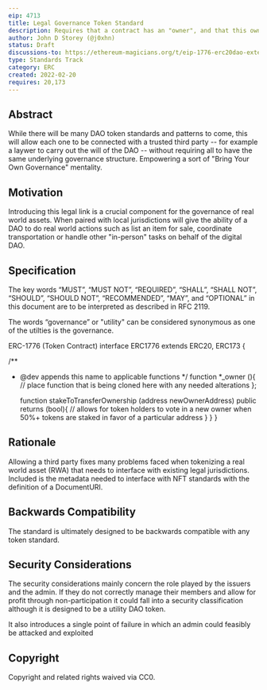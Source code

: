 ```yaml
---
eip: 4713
title: Legal Governance Token Standard
description: Requires that a contract has an "owner", and that this owner has access to applicable functions so that it may easily enact the will of the DAO both on and off chain.
author: John D Storey (@j0xhn)
status: Draft 
discussions-to: https://ethereum-magicians.org/t/eip-1776-erc20dao-extend-any-dao-framework-for-compliance-with-local-legal-jurisdictions
type: Standards Track
category: ERC
created: 2022-02-20
requires: 20,173
---
```


## Abstract
While there will be many DAO token standards and patterns to come, this will allow each one to be connected with a trusted third party -- for example a laywer to carry out the will of the DAO -- without requiring all to have the same underlying governance structure. Empowering a sort of "Bring Your Own Governance" mentality.

## Motivation
Introducing this legal link is a crucial component for the governance of real world assets.  When paired with local jurisdictions will give the ability of a DAO to do real world actions such as list an item for sale, coordinate transportation or handle other "in-person" tasks on behalf of the digital DAO.

## Specification
The key words “MUST”, “MUST NOT”, “REQUIRED”, “SHALL”, “SHALL NOT”, “SHOULD”, “SHOULD NOT”, “RECOMMENDED”, “MAY”, and “OPTIONAL” in this document are to be interpreted as described in RFC 2119.

The words “governance” or "utility" can be considered synonymous as one of the utilties is the governance.

ERC-1776 (Token Contract)
interface ERC1776 extends ERC20, ERC173 {

  /**
  * @dev appends this name to applicable functions
  */
    function *_owner (){
        // place function that is being cloned here with any needed alterations
    };

    function stakeToTransferOwnership (address newOwnerAddress) public returns (bool){
        // allows for token holders to vote in a new owner when 50%+ tokens are staked in favor of a particular address
    }
  }
}

## Rationale
Allowing a third party fixes many problems faced when tokenizing a real world asset (RWA) that needs to interface with existing legal jurisdictions.  Included is the metadata needed to interface with NFT standards with the definition of a DocumentURI.

## Backwards Compatibility
The standard is ultimately designed to be backwards compatible with any token standard.

## Security Considerations
The security considerations mainly concern the role played by the issuers and the admin. If they do not correctly manage their members and allow for profit through non-participation it could fall into a security classification although it is designed to be a utility DAO token.

It also introduces a single point of failure in which an admin could feasibly be attacked and exploited

## Copyright
Copyright and related rights waived via CC0.
